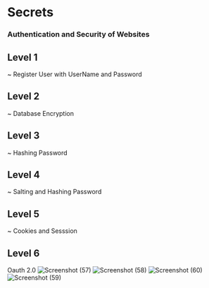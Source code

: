 

# Secrets
### Authentication and Security of Websites
## Level 1
~ Register User with UserName and Password
## Level 2
~ Database Encryption
## Level 3
~ Hashing Password
## Level 4
~ Salting and Hashing Password
## Level 5
~ Cookies and Sesssion
## Level 6 
Oauth 2.0
![Screenshot (57)](https://user-images.githubusercontent.com/54846994/122021483-5313aa00-cde3-11eb-8c2f-cc8e3eedd943.png)
![Screenshot (58)](https://user-images.githubusercontent.com/54846994/122021657-7cccd100-cde3-11eb-835b-8f40e2504360.png)
![Screenshot (60)](https://user-images.githubusercontent.com/54846994/122021914-c0273f80-cde3-11eb-8456-199a3d143c08.png)
![Screenshot (59)](https://user-images.githubusercontent.com/54846994/122021951-c6b5b700-cde3-11eb-837a-3f043d5a51e9.png)
